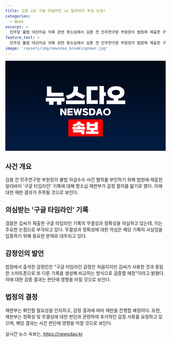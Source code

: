 ```yaml
---
title: 김용 2심 구글 타임라인 vs 알리바이 주요 논점!
categories:
  - News
excerpt: >
  민주당 불법 대선자금 의혹 관련 항소심에서 김용 전 민주연구원 부원장이 법원에 제출한 구글 타임라인 기록에 대해 검찰과의 감정 절차가 예정되었다. 김씨는 이 기록을 통해 검찰의 공소사실을 반박할 수 있다 주장하지만, 검찰은 기록의 무결성과 정확성에 의심을 표명하고, 정확성에 대한 감정인의 의견도 제시했다. 재판부는 이에 대한 검토를 위해 감정을 채택하고, 검찰과 피고인 측의 입장을 듣고 결정할 예정이다.
feature_text: >
  민주당 불법 대선자금 의혹 관련 항소심에서 김용 전 민주연구원 부원장이 법원에 제출한 구글 타임라인 기록에 대해 검찰과의 감정 절차가 예정되었다. 김씨는 이 기록을 통해 검찰의 공소사실을 반박할 수 있다 주장하지만, 검찰은 기록의 무결성과 정확성에 의심을 표명하고, 정확성에 대한 감정인의 의견도 제시했다. 재판부는 이에 대한 검토를 위해 감정을 채택하고, 검찰과 피고인 측의 입장을 듣고 결정할 예정이다.
image: '/assets/img/newsdao_breakingnews.jpg'
---
```


<p><img src="/assets/img/newsdao_breakingnews.jpg" alt="firstkoreanews 속보" /></p>

<h2 data-ke-size="size26">사건 개요</h2>

<p data-ke-size="size16">김용 전 민주연구원 부원장이 불법 자금수수 사건 혐의를 부인하기 위해 법원에 제출한 알리바이 '구글 타임라인' 기록에 대해 항소심 재판부가 감정 절차를 밟기로 했다. 이에 대한 재판 결과가 주목될 것으로 보인다.</p>

<h2 data-ke-size="size26">의심받는 '구글 타임라인' 기록</h2>

<p data-ke-size="size16">검찰은 김씨가 제출한 구글 타임라인 기록의 무결성과 정확성을 의심하고 있는데, 이는 주요한 논점으로 부각되고 있다. 무결성과 정확성에 대한 의심은 해당 기록이 사실임을 입증하기 위해 중요한 문제로 대두되고 있다.</p>

<h2 data-ke-size="size26">감정인의 발언</h2>

<p data-ke-size="size16">법정에서 출석한 감정인은 "구글 타임라인 감정은 처음이지만 김씨가 사용한 것과 동일한 스마트폰으로 또 다른 기록을 생성해 비교하는 방식으로 검증할 예정"이라고 밝혔다. 이에 대한 검증 결과는 판단에 영향을 미칠 것으로 보인다.</p>

<h2 data-ke-size="size26">법정의 결정</h2>

<p data-ke-size="size16">재판부는 확인할 필요성을 인지하고, 감정 결과에 따라 재판을 진행할 예정이다. 또한, 재판부는 정확성 및 무결성에 대한 판단과 관련하여 추가적인 감정 서류를 요청하고 있으며, 해당 결과는 사건 판단에 영향을 미칠 것으로 보인다.</p>
실시간 뉴스 속보는, <a href="https://newsdao.kr" rel="dofollow">https://newsdao.kr</a>


